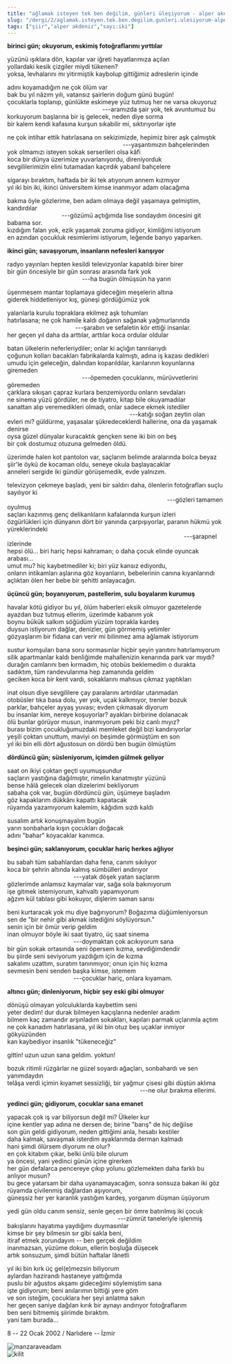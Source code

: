 ```yaml
---
title: "ağlamak isteyen tek ben değilim, günleri üleşiyorum - alper akdeniz"
slug: "/dergi/2/aglamak.isteyen.tek.ben.degilim.gunleri.ulesiyorum-alper.akdeniz"
tags: ["şiir","alper akdeniz","sayı:iki"]
---
```


**birinci gün; okuyorum, eskimiş fotoğraflarımı yırttılar**

yüzünü ışıklara dön, kapılar var iğreti hayatlarımıza açılan  
yollardaki kesik çizgiler miydi tükenen?  
yoksa, levhalarını mı yitirmiştik kaybolup gittiğimiz adreslerin içinde

adını koyamadığım ne çok ölüm var  
bak bu yıl nâzım yılı, vatansız şairlerin doğum günü bugün!  
çocuklarla toplanıp, günlükte eskimeye yüz tutmuş her ne varsa okuyoruz  
                                                        ---aramızda şair
yok, tek avuntumuz bu  
korkuyorum başlarına bir iş gelecek, neden diye sorma  
bir kalem kendi kafasına kurşun sıkabilir mi, sıktırıyorlar işte

ne çok intihar ettik hatırlasana on sekizimizde, hepimiz birer aşk
çalmıştık  
                                                                    ---yaşantımızın
bahçelerinden  
yok olmamızı isteyen sokak serserileri olsa kâfi  
koca bir dünya üzerimize yuvarlanıyordu, direniyorduk  
sevgililerimizin elini tutamadan kaçırdık yabanıl bahçelere

sigarayı bıraktım, haftada bir iki tek atıyorum annem kızmıyor  
yıl iki bin iki, ikinci üniversitem kimse inanmıyor adam olacağıma

bakma öyle gözlerime, ben adam olmaya değil yaşamaya gelmiştim,
kandırdılar  
                                ---gözümü açtığımda lise sondaydım
öncesini git babama sor.  
kızdığım falan yok, ezik yaşamak zoruma gidiyor, kimliğimi istiyorum  
en azından çocukluk resimlerimi istiyorum, leğende banyo yaparken.

**ikinci gün; savaşıyorum, insanların nefesleri karışıyor**

radyo yayınları hepten kesildi televizyonlar kapatıldı birer birer  
bir gün öncesiyle bir gün sonrası arasında fark yok  
                                            ---ha bugün ölmüşsün
ha yarın

üşenmesem mantar toplamaya gideceğim meşelerin altına  
giderek hiddetleniyor kış, güneşi gördüğümüz yok

yalanlarla kurulu topraklara ekilmez aşk tohumları  
hatırlasana; ne çok hamile kaldı doğanın sağanak yağmurlarında  
                                        ---şarabın ve sefaletin kör
ettiği insanlar.  
her geçen yıl daha da arttılar, arttılar koca ordular oldular

batan ülkelerin neferleriydiler; onlar ki açlığın tanrılarıydı  
çoğunun kolları bacakları fabrikalarda kalmıştı, adına iş kazası
dedikleri  
umudu için geleceğin, dalından koparıldılar, karılarının koyunlarına
giremeden  
                                            ---öpemeden çocuklarını,
mürüvvetlerini göremeden  
çarklara sıkışan çapraz kurlara benzemiyordu onların sevdaları  
ne sinema yüzü gördüler, ne de tiyatro, kitap bile okuyamadılar  
sanattan alıp veremedikleri olmadı, onlar sadece ekmek istediler  
                                                                        ---katığı
soğan zeytin olan  
evleri mi? güldürme, yaşasalar şükredeceklerdi hallerine, ona da yaşamak
denirse  
oysa güzel dünyalar kuracaktık gençken sene iki bin on beş  
bir çok dostumuz otuzuna gelmeden öldü.

üzerimde halen kot pantolon var, saçlarım belimde aralarında bolca
beyaz  
şiir'le öykü de kocaman oldu, seneye okula başlayacaklar  
anneleri sergide iki gündür görüşemedik, evde yalnızım.

televizyon çekmeye başladı, yeni bir saldırı daha, ölenlerin
fotoğrafları suçlu sayılıyor ki  
                                                                                              ---gözleri
tamamen oyulmuş  
saçları kazınmış genç delikanlıların kafalarında kurşun izleri  
özgürlükleri için dünyanın dört bir yanında çarpışıyorlar, paranın hükmü
yok yüreklerindeki  
                                                                                                        ---şarapnel
izlerinde  
hepsi ölü... biri hariç hepsi kahraman; o daha çocuk elinde oyuncak
arabası...  
umut mu? hiç kaybetmediler ki; biri yüz kansız ediyordu,  
onların intikamları aşlarına göz koyanların, bebelerinin canına
kıyanlarındı  
açlıktan ölen her bebe bir şehitti anlayacağın.

**üçüncü gün; boyanıyorum, pastellerim, sulu boyalarım kurumuş**

havalar kötü gidiyor bu yıl, ölüm haberleri eksik olmuyor gazetelerde  
ayazdan buz tutmuş ellerim, üzerimde kabanım yok  
boynu bükük salkım söğüdüm yüzüm toprakla kardeş  
duysun istiyorum dağlar, denizler, gün görmemiş yetimler  
gözyaşlarım bir fidana can verir mi bilinmez ama ağlamak istiyorum

sustur komşuları bana soru sormasınlar hiçbir şeyin yanıtını
hatırlamıyorum  
silik apartmanlar kaldı benliğimde mahallenizin kenarında park var
mıydı?  
durağın camlarını ben kırmadım, hiç otobüs beklemedim o durakta  
sadıktım, tüm randevularıma hep zamanında geldim  
geciken koca bir kent vardı, sokaklarını mahsus çıkmaz yaptıkları

inat olsun diye sevgililere çay paralarını artırdılar utanmadan  
otobüsler tıka basa dolu, yer yok, uçak kalkmıyor, trenler bozuk  
parklar, bahçeler ayyaş yuvası; evden çıkmasak diyorum  
bu insanlar kim, nereye koşuyorlar? ayakları birbirine dolanacak  
ölü bunlar görüyor musun, inanmıyorum peki biz canlı mıyız?  
burası bizim çocukluğumuzdaki memleket değil bizi kandırıyorlar  
yeşili çoktan unuttum, maviyi on beşimde görmüştüm en son  
yıl iki bin elli dört ağustosun on dördü ben bugün ölmüştüm

**dördüncü gün; süsleniyorum, içimden gülmek geliyor**

saat on ikiyi çoktan geçti uyumuşsundur  
saçların yastığına dağılmıştır, rimelin kanatmıştır yüzünü  
bense hâlâ gelecek olan dizelerimi bekliyorum  
sabaha çok var, bugün dördüncü gün, üşümeye başladım  
göz kapaklarım dükkânı kapattı kapatacak  
rüyamda yazamıyorum kalemim, kâğıdım sızdı kaldı

susalım artık konuşmayalım bugün  
yarın sonbaharla kışın çocukları doğacak  
adını "bahar" koyacaklar kanımca.

**beşinci gün; saklanıyorum, çocuklar hariç herkes ağlıyor**

bu sabah tüm sabahlardan daha fena, canım sıkılıyor  
koca bir şehrin altında kalmış sümbülleri andırıyor  
                                       ---yatak döşek yatan saçlarım  
gözlerimde anlamsız kaymalar var, sağa sola bakınıyorum  
işe gitmek istemiyorum, kahvaltı yapamıyorum  
ağzım kül tablası gibi kokuyor, dişlerim saman sarısı

beni kurtaracak yok mu diye bağırıyorum? Boğazıma düğümleniyorsun  
sen de "bir nehir gibi akmak istediğini söylüyorsun."  
senin için bir ömür verip geldim  
inan olmuyor böyle iki saat tiyatro, üç saat sinema  
                                       ---doymaktan çok acıkıyorum sana  
bir gün sokak ortasında seni öpersem kızma, sevdiğimdendir  
bu şiirde seni seviyorum yazdığım için de kızma  
sakalımı uzattım, suratım tanınmıyor; onun için hiç kızma  
sevmesin beni senden başka kimse, istemem  
                                       ---çocuklar hariç,
onlara kıyamam.

**altıncı gün; dinleniyorum, hiçbir şey eski gibi olmuyor**

dönüşü olmayan yolculuklarda kaybettim seni  
yeter dedim! dur durak bilmeyen kaçışlarına nedenler aradım  
bilmem kaç zamandır arşınladım sokakları, kapıları parmak uçlarımla
açtım  
ne çok kanadım hatırlasana, yıl iki bin otuz beş uçaklar inmiyor
gökyüzünden  
kan kaybediyor insanlık "tükeneceğiz"

gittin! uzun uzun sana geldim. yoktun!

bozuk ritimli rüzgârlar ne güzel soyardı ağaçları, sonbahardı ve sen
yanımdaydın  
telâşa verdi içimin kıyamet sessizliği, bir yağmur çisesi gibi düştün
aklıma  
                                                                              ---ne
olur bırakma ellerimi.

**yedinci gün; gidiyorum, çocuklar sana emanet**

yapacak çok iş var biliyorsun değil mi? Ülkeler kur  
içine kentler yap adına ne dersen de; birine "barış" de hiç değilse  
son gün geldi gidiyorum, neden gittiğimi anla, hesabı kestiler  
daha kalmak, savaşmak isterdim ayaklarımda derman kalmadı  
hani şimdi ölürsem diyorum ne olur?  
en çok kitabım çıkar, belki ünlü bile olurum  
ya öncesi, yani yedinci günün içine girerken  
her gün defalarca pencereye çıkıp yolunu gözlemekten daha farklı bu
anlıyor musun?  
bu gece yatarsam bir daha uyanamayacağım, sonra sonsuza bakan iki göz  
rüyamda çivilenmiş dağlardan aşıyorum,  
güneşsiz her yer karanlık yastığım kardeş, yorganım düşman üşüyorum

yedi gün oldu canım sensiz, senle geçen bir ömre batırılmış iki çocuk  
                                                                 ---zümrüt
taneleriyle işlenmiş  
bakışlarını hayatıma yaydığımı duymasınlar  
kimse bir şey bilmesin sır gibi sakla beni,  
itiraf etmek zorundayım -- ben gerçek değildim  
inanmazsan, yüzüme dokun, ellerin boşluğa düşecek  
artık sonsuzum, şimdi bütün haftalar lânetli

yıl iki bin kırk üç gel(e)mezsin biliyorum  
aylardan hazirandı hastaneye yattığımda  
puslu bir ağustos akşamı gideceğimi söylemiştim sana  
işte gidiyorum; beni anılarımın bittiği yere göm  
ve son isteğim, çocuklara her şeyi anlatma sakın  
her geçen saniye dağılan kırık bir aynayı andırıyor fotoğraflarım  
ben seni bitmemiş şiirimde bıraktım.  
yani tam burada...

8 -- 22 Ocak 2002 / Narlıdere -- İzmir

![manzaraveadam](/img/ky02_20_zaferyalcinpinar.jpg)  
![kilit](/img/ky02_21_zaferyalcinpinar.jpg)

